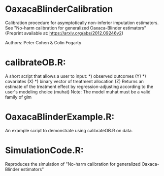 # OaxacaBlinderCalibration
Calibration procedure for asymptotically non-inferior imputation estimators.  See "No-harm calibration for generalized Oaxaca-Blinder estimators" (Preprint available at: https://arxiv.org/abs/2012.09246v2)

Authors: Peter Cohen & Colin Fogarty

# calibrateOB.R:
A short script that allows a user to input:
  *) observed outcomes (Y)
  *) covariates (X)
  *) binary vector of treatment allocation (Z)
Returns an estimate of the treatment effect by regression-adjusting according to the user's modeling choice (muhat)
Note: The model muhat must be a valid family of glm

# OaxacaBlinderExample.R:
An example script to demonstrate using calibrateOB.R on data.

# SimulationCode.R:
Reproduces the simulation of "No-harm calibration for generalized Oaxaca-Blinder estimators"
